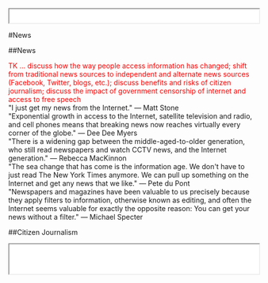 <iframe src="../assets/header.html" width=100% height=28></iframe>

<!-- ######################################### -->

#News


##News

<div style="color: red">TK ... 
discuss how the way people access information has changed; shift from traditional news sources to independent and alternate news sources (Facebook, Twitter, blogs, etc.); discuss benefits and risks of citizen journalism; discuss the impact of government censorship of internet and access to free speech
</div>

<div class="cBox quote">
"I just get my news from the Internet." &mdash; Matt Stone
</div>

<div class="cBox quote">
"Exponential growth in access to the Internet, satellite television and radio, and cell phones means that breaking news now reaches virtually every corner of the globe." &mdash; Dee Dee Myers
</div>

<div class="cBox quote">
"There is a widening gap between the middle-aged-to-older generation, who still read newspapers and watch CCTV news, and the Internet generation." &mdash; Rebecca MacKinnon
</div>

<div class="cBox quote">
"The sea change that has come is the information age. We don't have to just read The New York Times anymore. We can pull up something on the Internet and get any news that we like." &mdash; Pete du Pont
</div>

<div class="cBox quote">
"Newspapers and magazines have been valuable to us precisely because they apply filters to information, otherwise known as editing, and often the Internet seems valuable for exactly the opposite reason: You can get your news without a filter." &mdash; Michael Specter
</div>

##Citizen Journalism





<!-- ######################################### -->

<iframe src="../assets/footer.html" width=100% height=60></iframe>